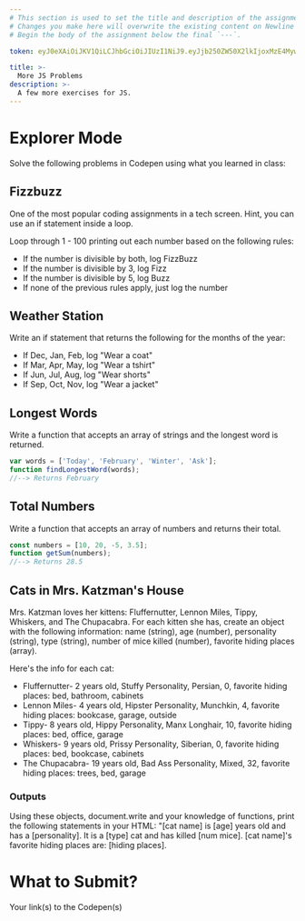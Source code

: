 ```yaml
---
# This section is used to set the title and description of the assignment on Newline. Do not edit `token`.
# Changes you make here will overwrite the existing content on Newline when synced via Github.
# Begin the body of the assignment below the final `---`.

token: eyJ0eXAiOiJKV1QiLCJhbGciOiJIUzI1NiJ9.eyJjb250ZW50X2lkIjoxMzE4MywiY29udGVudF90eXBlIjoiQXNzaWdubWVudCJ9.5hfOPP1Jk6F9jXGDdEUJxhKFD9_12fc3TNn2wsUi3wk

title: >-
  More JS Problems
description: >-
  A few more exercises for JS.
---
```

# Explorer Mode

Solve the following problems in Codepen using what you learned in class:

## Fizzbuzz
One of the most popular coding assignments in a tech screen. Hint, you can use an if statement inside a loop. 

Loop through 1 - 100 printing out each number based on the following rules:
- If the number is divisible by both, log FizzBuzz
- If the number is divisible by 3, log Fizz
- If the number is divisible by 5, log Buzz
- If none of the previous rules apply, just log the number 


## Weather Station
Write an if statement that returns the following for the months of the year: 
- If Dec, Jan, Feb, log "Wear a coat" 
- If Mar, Apr, May, log "Wear a tshirt"
- If Jun, Jul, Aug, log "Wear shorts" 
- If Sep, Oct, Nov, log "Wear a jacket"


## Longest Words
Write a function that accepts an array of strings and the longest word is returned.

```js
var words = ['Today', 'February', 'Winter', 'Ask'];
function findLongestWord(words);
//--> Returns February
```

## Total Numbers
Write a function that accepts an array of numbers and returns their total.

```js
const numbers = [10, 20, -5, 3.5];
function getSum(numbers);
//--> Returns 28.5
```


## Cats in Mrs. Katzman's House
Mrs. Katzman loves her kittens: Fluffernutter, Lennon Miles, Tippy, Whiskers, and The Chupacabra. For each kitten she has, create an object with the following information: name (string), age (number), personality (string), type (string), number of mice killed (number), favorite hiding places (array).

Here's the info for each cat:

- Fluffernutter- 2  years old, Stuffy Personality, Persian, 0, favorite hiding places: bed, bathroom, cabinets
- Lennon Miles- 4  years old, Hipster Personality, Munchkin, 4, favorite hiding places: bookcase, garage, outside
- Tippy- 8 years old, Hippy Personality, Manx Longhair, 10, favorite hiding places: bed, office, garage
- Whiskers- 9 years old, Prissy Personality, Siberian, 0, favorite hiding places: bed, bookcase, cabinets
- The Chupacabra- 19 years old, Bad Ass Personality, Mixed, 32, favorite hiding places: trees, bed, garage

### Outputs
Using these objects, document.write and your knowledge of functions, print the following statements in your HTML: 
"[cat name] is [age] years old and has a [personality]. It is a [type] cat and has killed [num mice]. [cat name]'s favorite hiding places are: [hiding places].


# What to Submit?
Your link(s) to the Codepen(s)

